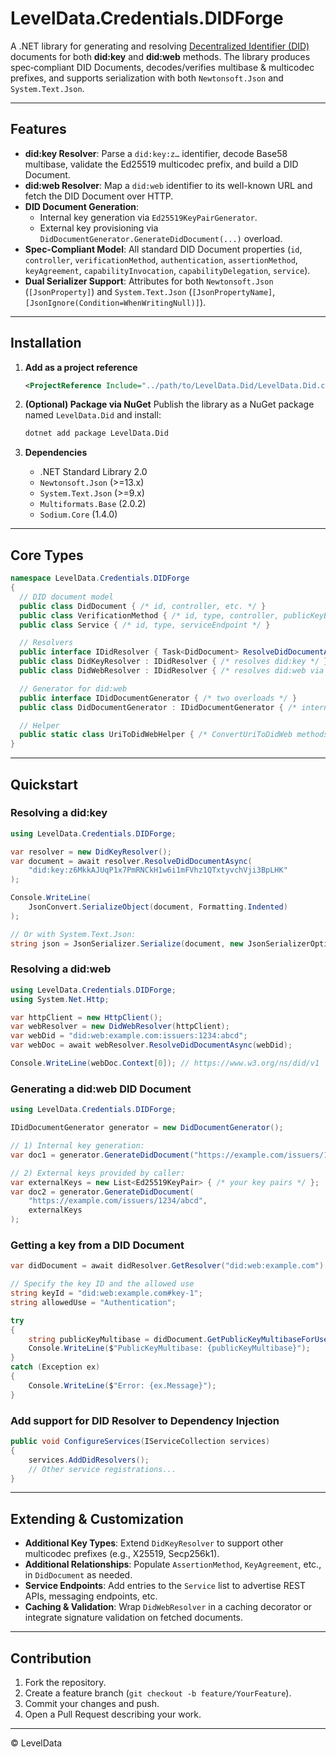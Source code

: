 ﻿# LevelData.Credentials.DIDForge

A .NET library for generating and resolving [Decentralized Identifier (DID)](https://www.w3.org/TR/did-1.0/) documents for both **did:key** and **did:web** methods. The library produces spec‑compliant DID Documents, decodes/verifies multibase & multicodec prefixes, and supports serialization with both `Newtonsoft.Json` and `System.Text.Json`.

---

## Features

- **did:key Resolver**: Parse a `did:key:z…` identifier, decode Base58 multibase, validate the Ed25519 multicodec prefix, and build a DID Document.
- **did:web Resolver**: Map a `did:web` identifier to its well-known URL and fetch the DID Document over HTTP.
- **DID Document Generation**:
  - Internal key generation via `Ed25519KeyPairGenerator`.
  - External key provisioning via `DidDocumentGenerator.GenerateDidDocument(...)` overload.
- **Spec-Compliant Model**: All standard DID Document properties (`id`, `controller`, `verificationMethod`, `authentication`, `assertionMethod`, `keyAgreement`, `capabilityInvocation`, `capabilityDelegation`, `service`).
- **Dual Serializer Support**: Attributes for both `Newtonsoft.Json` (`[JsonProperty]`) and `System.Text.Json` (`[JsonPropertyName]`, `[JsonIgnore(Condition=WhenWritingNull)]`).

---

## Installation

1. **Add as a project reference**
   ```xml
   <ProjectReference Include="../path/to/LevelData.Did/LevelData.Did.csproj" />
   ```

2. **(Optional) Package via NuGet**
   Publish the library as a NuGet package named `LevelData.Did` and install:
   ```bash
   dotnet add package LevelData.Did
   ```

3. **Dependencies**
   - .NET Standard Library 2.0
   - `Newtonsoft.Json` (>=13.x)
   - `System.Text.Json` (>=9.x)
   - `Multiformats.Base` (2.0.2)
   - `Sodium.Core` (1.4.0)
---

## Core Types

```csharp
namespace LevelData.Credentials.DIDForge
{
  // DID document model
  public class DidDocument { /* id, controller, etc. */ }
  public class VerificationMethod { /* id, type, controller, publicKeyBase58 */ }
  public class Service { /* id, type, serviceEndpoint */ }

  // Resolvers
  public interface IDidResolver { Task<DidDocument> ResolveDidDocumentAsync(string did); }
  public class DidKeyResolver : IDidResolver { /* resolves did:key */ }
  public class DidWebResolver : IDidResolver { /* resolves did:web via HttpClient */ }

  // Generator for did:web
  public interface IDidDocumentGenerator { /* two overloads */ }
  public class DidDocumentGenerator : IDidDocumentGenerator { /* internal/external keys */ }

  // Helper
  public static class UriToDidWebHelper { /* ConvertUriToDidWeb methods */ }
}
```

---

## Quickstart

### Resolving a did:key

```csharp
using LevelData.Credentials.DIDForge;

var resolver = new DidKeyResolver();
var document = await resolver.ResolveDidDocumentAsync(
    "did:key:z6MkkAJUqP1x7PmRNCkH1w6i1mFVhz1QTxtyvchVji3BpLHK"
);

Console.WriteLine(
    JsonConvert.SerializeObject(document, Formatting.Indented)
);

// Or with System.Text.Json:
string json = JsonSerializer.Serialize(document, new JsonSerializerOptions { WriteIndented = true });
```

### Resolving a did:web

```csharp
using LevelData.Credentials.DIDForge;
using System.Net.Http;

var httpClient = new HttpClient();
var webResolver = new DidWebResolver(httpClient);
var webDid = "did:web:example.com:issuers:1234:abcd";
var webDoc = await webResolver.ResolveDidDocumentAsync(webDid);

Console.WriteLine(webDoc.Context[0]); // https://www.w3.org/ns/did/v1
```

### Generating a did:web DID Document

```csharp
using LevelData.Credentials.DIDForge;

IDidDocumentGenerator generator = new DidDocumentGenerator();

// 1) Internal key generation:
var doc1 = generator.GenerateDidDocument("https://example.com/issuers/1234/abcd");

// 2) External keys provided by caller:
var externalKeys = new List<Ed25519KeyPair> { /* your key pairs */ };
var doc2 = generator.GenerateDidDocument(
    "https://example.com/issuers/1234/abcd",
    externalKeys
);
```

### Getting a key from a DID Document
```csharp
var didDocument = await didResolver.GetResolver("did:web:example.com").ResolveDidDocumentAsync("did:web:example.com");

// Specify the key ID and the allowed use
string keyId = "did:web:example.com#key-1";
string allowedUse = "Authentication";

try
{
    string publicKeyMultibase = didDocument.GetPublicKeyMultibaseForUse(keyId, allowedUse);
    Console.WriteLine($"PublicKeyMultibase: {publicKeyMultibase}");
}
catch (Exception ex)
{
    Console.WriteLine($"Error: {ex.Message}");
}
```

### Add support for DID Resolver to Dependency Injection
```csharp
public void ConfigureServices(IServiceCollection services)
{
    services.AddDidResolvers();
    // Other service registrations...
}

```
---

## Extending & Customization

- **Additional Key Types**: Extend `DidKeyResolver` to support other multicodec prefixes (e.g., X25519, Secp256k1).
- **Additional Relationships**: Populate `AssertionMethod`, `KeyAgreement`, etc., in `DidDocument` as needed.
- **Service Endpoints**: Add entries to the `Service` list to advertise REST APIs, messaging endpoints, etc.
- **Caching & Validation**: Wrap `DidWebResolver` in a caching decorator or integrate signature validation on fetched documents.

---

## Contribution

1. Fork the repository.
2. Create a feature branch (`git checkout -b feature/YourFeature`).
3. Commit your changes and push.
4. Open a Pull Request describing your work.

---



© LevelData

